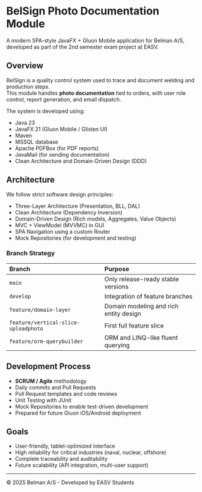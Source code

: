 # BelSign Photo Documentation Module

A modern SPA-style JavaFX + Gluon Mobile application for Belman A/S, developed as part of the 2nd semester exam project at EASV.

## Overview

BelSign is a quality control system used to trace and document welding and production steps.  
This module handles **photo documentation** tied to orders, with user role control, report generation, and email dispatch.

The system is developed using:

- Java 23
- JavaFX 21 (Gluon Mobile / Glisten UI)
- Maven
- MSSQL database
- Apache PDFBox (for PDF reports)
- JavaMail (for sending documentation)
- Clean Architecture and Domain-Driven Design (DDD)

## Architecture

We follow strict software design principles:

- Three-Layer Architecture (Presentation, BLL, DAL)
- Clean Architecture (Dependency Inversion)
- Domain-Driven Design (Rich models, Aggregates, Value Objects)
- MVC + ViewModel (MVVMC) in GUI
- SPA Navigation using a custom Router
- Mock Repositories (for development and testing)

### Branch Strategy

| Branch | Purpose |
|:-------|:--------|
| `main` | Only release-ready stable versions |
| `develop` | Integration of feature branches |
| `feature/domain-layer` | Domain modeling and rich entity design |
| `feature/vertical-slice-uploadphoto` | First full feature slice |
| `feature/orm-querybuilder` | ORM and LINQ-like fluent querying |

## Development Process

- **SCRUM / Agile** methodology
- Daily commits and Pull Requests
- Pull Request templates and code reviews
- Unit Testing with JUnit
- Mock Repositories to enable test-driven development
- Prepared for future Gluon iOS/Android deployment

## Goals

- User-friendly, tablet-optimized interface
- High reliability for critical industries (naval, nuclear, offshore)
- Complete traceability and auditability
- Future scalability (API integration, multi-user support)

---

© 2025 Belman A/S - Developed by EASV Students

